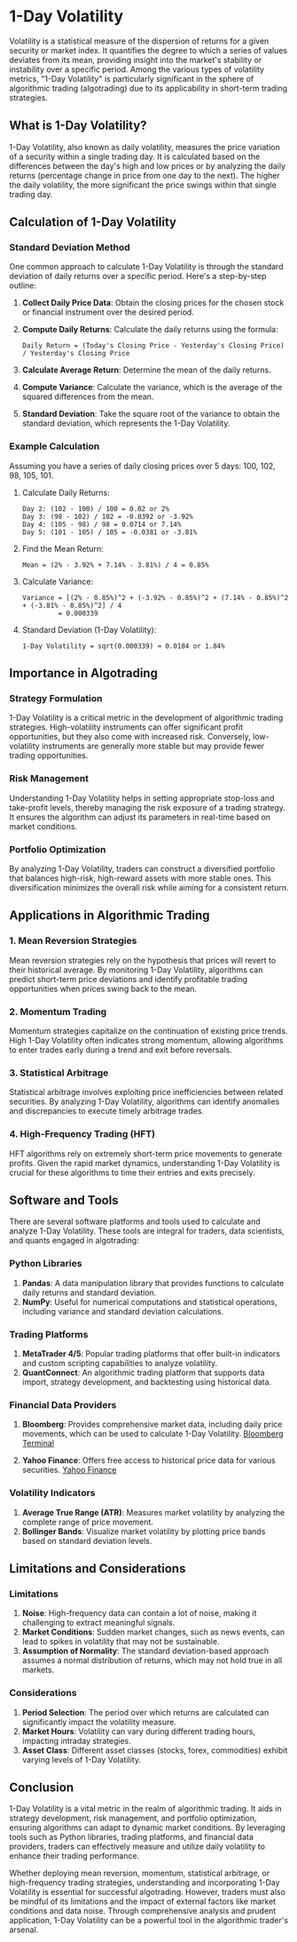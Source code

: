 # 1-Day Volatility

Volatility is a statistical measure of the dispersion of returns for a given security or market index. It quantifies the degree to which a series of values deviates from its mean, providing insight into the market's stability or instability over a specific period. Among the various types of volatility metrics, "1-Day Volatility" is particularly significant in the sphere of algorithmic trading (algotrading) due to its applicability in short-term trading strategies.

## What is 1-Day Volatility?

1-Day Volatility, also known as daily volatility, measures the price variation of a security within a single trading day. It is calculated based on the differences between the day's high and low prices or by analyzing the daily returns (percentage change in price from one day to the next). The higher the daily volatility, the more significant the price swings within that single trading day.

## Calculation of 1-Day Volatility

### Standard Deviation Method

One common approach to calculate 1-Day Volatility is through the standard deviation of daily returns over a specific period. Here's a step-by-step outline:

1. **Collect Daily Price Data**: Obtain the closing prices for the chosen stock or financial instrument over the desired period.

2. **Compute Daily Returns**: Calculate the daily returns using the formula:

   ```
   Daily Return = (Today's Closing Price - Yesterday's Closing Price) / Yesterday's Closing Price
   ```

3. **Calculate Average Return**: Determine the mean of the daily returns.

4. **Compute Variance**: Calculate the variance, which is the average of the squared differences from the mean.

5. **Standard Deviation**: Take the square root of the variance to obtain the standard deviation, which represents the 1-Day Volatility.

### Example Calculation

Assuming you have a series of daily closing prices over 5 days: 100, 102, 98, 105, 101.

1. Calculate Daily Returns:
   ```
   Day 2: (102 - 100) / 100 = 0.02 or 2%
   Day 3: (98 - 102) / 102 = -0.0392 or -3.92%
   Day 4: (105 - 98) / 98 = 0.0714 or 7.14%
   Day 5: (101 - 105) / 105 = -0.0381 or -3.81%
   ```

2. Find the Mean Return:
   ```
   Mean = (2% - 3.92% + 7.14% - 3.81%) / 4 = 0.85%
   ```

3. Calculate Variance:
   ```
   Variance = [(2% - 0.85%)^2 + (-3.92% - 0.85%)^2 + (7.14% - 0.85%)^2 + (-3.81% - 0.85%)^2] / 4
            = 0.000339
   ```

4. Standard Deviation (1-Day Volatility):
   ```
   1-Day Volatility = sqrt(0.000339) ≈ 0.0184 or 1.84%
   ```

## Importance in Algotrading

### Strategy Formulation

1-Day Volatility is a critical metric in the development of algorithmic trading strategies. High-volatility instruments can offer significant profit opportunities, but they also come with increased risk. Conversely, low-volatility instruments are generally more stable but may provide fewer trading opportunities.

### Risk Management

Understanding 1-Day Volatility helps in setting appropriate stop-loss and take-profit levels, thereby managing the risk exposure of a trading strategy. It ensures the algorithm can adjust its parameters in real-time based on market conditions.

### Portfolio Optimization

By analyzing 1-Day Volatility, traders can construct a diversified portfolio that balances high-risk, high-reward assets with more stable ones. This diversification minimizes the overall risk while aiming for a consistent return.

## Applications in Algorithmic Trading

### 1. Mean Reversion Strategies

Mean reversion strategies rely on the hypothesis that prices will revert to their historical average. By monitoring 1-Day Volatility, algorithms can predict short-term price deviations and identify profitable trading opportunities when prices swing back to the mean.

### 2. Momentum Trading

Momentum strategies capitalize on the continuation of existing price trends. High 1-Day Volatility often indicates strong momentum, allowing algorithms to enter trades early during a trend and exit before reversals.

### 3. Statistical Arbitrage

Statistical arbitrage involves exploiting price inefficiencies between related securities. By analyzing 1-Day Volatility, algorithms can identify anomalies and discrepancies to execute timely arbitrage trades. 

### 4. High-Frequency Trading (HFT)

HFT algorithms rely on extremely short-term price movements to generate profits. Given the rapid market dynamics, understanding 1-Day Volatility is crucial for these algorithms to time their entries and exits precisely.

## Software and Tools

There are several software platforms and tools used to calculate and analyze 1-Day Volatility. These tools are integral for traders, data scientists, and quants engaged in algotrading:

### Python Libraries

1. **Pandas**: A data manipulation library that provides functions to calculate daily returns and standard deviation.
2. **NumPy**: Useful for numerical computations and statistical operations, including variance and standard deviation calculations.

### Trading Platforms

1. **MetaTrader 4/5**: Popular trading platforms that offer built-in indicators and custom scripting capabilities to analyze volatility.
2. **QuantConnect**: An algorithmic trading platform that supports data import, strategy development, and backtesting using historical data.

### Financial Data Providers

1. **Bloomberg**: Provides comprehensive market data, including daily price movements, which can be used to calculate 1-Day Volatility.
   [Bloomberg Terminal](https://www.bloomberg.com/professional/solution/bloomberg-terminal/)

2. **Yahoo Finance**: Offers free access to historical price data for various securities.
   [Yahoo Finance](https://finance.yahoo.com/)

### Volatility Indicators

1. **Average True Range (ATR)**: Measures market volatility by analyzing the complete range of price movement.
2. **Bollinger Bands**: Visualize market volatility by plotting price bands based on standard deviation levels.

## Limitations and Considerations

### Limitations

1. **Noise**: High-frequency data can contain a lot of noise, making it challenging to extract meaningful signals.
2. **Market Conditions**: Sudden market changes, such as news events, can lead to spikes in volatility that may not be sustainable.
3. **Assumption of Normality**: The standard deviation-based approach assumes a normal distribution of returns, which may not hold true in all markets.

### Considerations

1. **Period Selection**: The period over which returns are calculated can significantly impact the volatility measure.
2. **Market Hours**: Volatility can vary during different trading hours, impacting intraday strategies.
3. **Asset Class**: Different asset classes (stocks, forex, commodities) exhibit varying levels of 1-Day Volatility.

## Conclusion

1-Day Volatility is a vital metric in the realm of algorithmic trading. It aids in strategy development, risk management, and portfolio optimization, ensuring algorithms can adapt to dynamic market conditions. By leveraging tools such as Python libraries, trading platforms, and financial data providers, traders can effectively measure and utilize daily volatility to enhance their trading performance.

Whether deploying mean reversion, momentum, statistical arbitrage, or high-frequency trading strategies, understanding and incorporating 1-Day Volatility is essential for successful algotrading. However, traders must also be mindful of its limitations and the impact of external factors like market conditions and data noise. Through comprehensive analysis and prudent application, 1-Day Volatility can be a powerful tool in the algorithmic trader's arsenal.